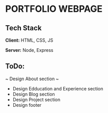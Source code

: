 # PORTFOLIO WEBPAGE

## Tech Stack

**Client:** HTML, CSS, JS

**Server:** Node, Express

## ToDo:
~ Design About section ~
- Design Edducation and Experience section
- Design Blog section
- Design Project section
- Design footer
